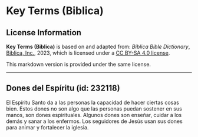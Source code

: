 # Key Terms (Biblica)

## License Information

**Key Terms (Biblica)** is based on and adapted from: _Biblica Bible Dictionary_, [Biblica, Inc.](https://www.biblica.com/), 2023, which is licensed under a [CC BY-SA 4.0 license](https://creativecommons.org/licenses/by-sa/4.0/legalcode.en).

This markdown version is provided under the same license.



--------------------------------

## Dones del Espíritu (id: 232118)

El Espíritu Santo da a las personas la capacidad de hacer ciertas cosas bien. Estos dones no son algo que las personas puedan sostener en sus manos, son dones espirituales. Algunos dones son enseñar, cuidar a los demás y sanar a los enfermos. Los seguidores de Jesús usan sus dones para animar y fortalecer la iglesia.


